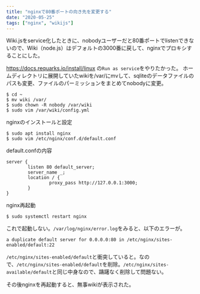 ```yaml
---
title: "nginxで80番ポートの向き先を変更する"
date: "2020-05-25"
tags: ["nginx", "wikijs"]
---
```


Wiki.jsをservice化したときに、nobodyユーザーだと80番ポートでlistenできないので、Wiki（node.js）はデフォルトの3000番に戻して、nginxでプロキシすることにした。

https://docs.requarks.io/install/linux の`Run as service`をやりたかった。
ホームディレクトリに展開していたwikiを/var/にmvして、sqliteのデータファイルのパスも変更、ファイルのパーミッションをまとめてnobodyに変更。
```
$ cd ~
$ mv wiki /var/
$ sudo chown -R nobody /var/wiki
$ sudo vim /var/wiki/config.yml
```

nginxのインストールと設定
```
$ sudo apt install nginx
$ sudo vim /etc/nginx/conf.d/default.conf
```

default.confの内容
```
server {
        listen 80 default_server;
        server_name _;
        location / {
                proxy_pass http://127.0.0.1:3000;
        }
}
```

nginx再起動
```
$ sudo systemctl restart nginx
```
これで起動しない。`/var/log/nginx/error.log`をみると、以下のエラーが。
```
a duplicate default server for 0.0.0.0:80 in /etc/nginx/sites-enabled/default:22
```
`/etc/nginx/sites-enabled/default`と衝突していると。なので、`/etc/nginx/sites-enabled/default`を削除。`/etc/nginx/sites-available/default`と同じ中身なので、躊躇なく削除して問題ない。

その後nginxを再起動すると、無事wikiが表示された。
